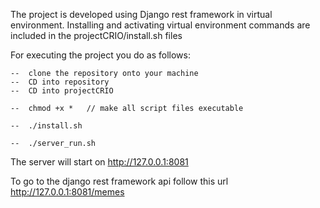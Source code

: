 The project is developed using Django rest framework in virtual environment.
Installing and activating virtual environment commands are included in the projectCRIO/install.sh files

For executing the project you do as follows:

    --  clone the repository onto your machine
    --  CD into repository
    --  CD into projectCRIO
    
    --  chmod +x *   // make all script files executable
    
    --  ./install.sh
    
    --  ./server_run.sh
    
    
The server will start on http://127.0.0.1:8081

To go to the django rest framework api follow this url  http://127.0.0.1:8081/memes



